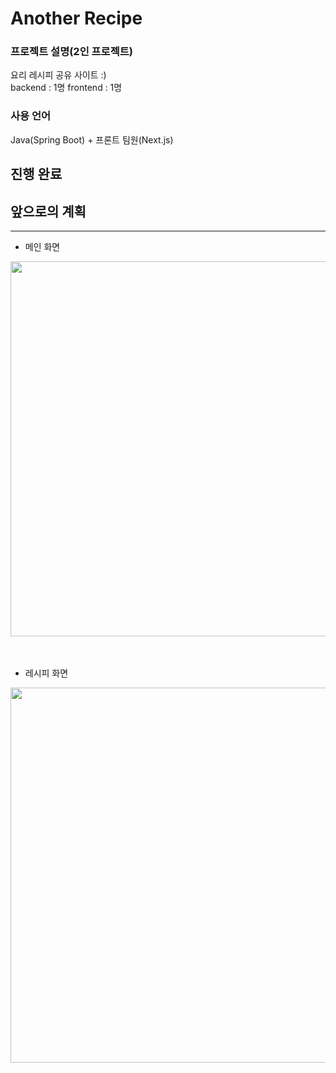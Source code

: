 # Another Recipe

### 프로젝트 설명(2인 프로젝트)
요리 레시피 공유 사이트 :)
<br>
backend : 1명
frontend : 1명


### 사용 언어
Java(Spring Boot) + 프론트 팀원(Next.js)

## 진행 완료

## 앞으로의 계획

---

- 메인 화면
<img src="https://github.com/user-attachments/assets/2eaa7e52-4e11-4438-89e5-00316022927f" width="600" height="600" />

<br>
<br>
<br>

- 레시피 화면
<img src="https://github.com/user-attachments/assets/d8aafc50-3639-49ff-b5f6-ed625f981823" width="600" height="600" />
